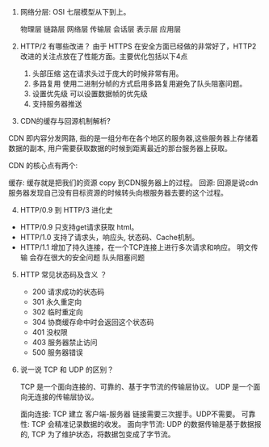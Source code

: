 1. 网络分层: OSI 七层模型从下到上。

   物理层
   链路层
   网络层
   传输层
   会话层
   表示层
   应用层

2. HTTP/2 有哪些改进？
    由于 HTTPS 在安全方面已经做的非常好了，HTTP2 改进的关注点放在了性能方面。主要优化包括以下4点
   
   1. 头部压缩       这在请求头过于庞大的时候非常有用。
   2. 多路复用       使用二进制分帧的方式启用多路复用避免了队头阻塞问题。
   3. 设置优先级     可以设置数据帧的优先级
   4. 支持服务器推送 

3. CDN的缓存与回源机制解析? 

  CDN 即内容分发网路, 指的是一组分布在各个地区的服务器,这些服务器上存储着数据的副本, 用户需要获取数据的时候到距离最近的那台服务器上获取。

  CDN 的核心点有两个:

  缓存:  缓存就是把我们的资源 copy 到CDN服务器上的过程。
  回源:  回源是说cdn服务器发现自己没有目标资源的时候转头向根服务器去要的这个过程。

4. HTTP/0.9 到 HTTP/3 进化史

  - HTTP/0.9  只支持get请求获取 html。
  - HTTP/1.0  支持了请求头，响应头, 状态码、Cache机制。
  - HTTP/1.1  增加了持久连接，在一个TCP连接上进行多次请求和响应。 
    明文传输   会存在很大的安全问题
    队头阻塞问题
  
  
5. HTTP 常见状态码及含义 ？

   - 200 请求成功的状态码
   - 301 永久重定向
   - 302 临时重定向
   - 304 协商缓存命中时会返回这个状态码
   - 401 没权限
   - 403 服务器禁止访问
   - 500 服务器错误

6. 说一说 TCP 和 UDP 的区别？

   TCP 是一个面向连接的、可靠的、基于字节流的传输层协议。
   UDP 是一个面向无连接的传输层协议。
   
   面向连接:   TCP 建立 客户端-服务器 链接需要三次握手。UDP不需要。
   可靠性:     TCP 会精准记录数据的收发。
   面向字节流:  UDP 的数据传输是基于数据报的, TCP 为了维护状态，将数据包变成了字节流。




